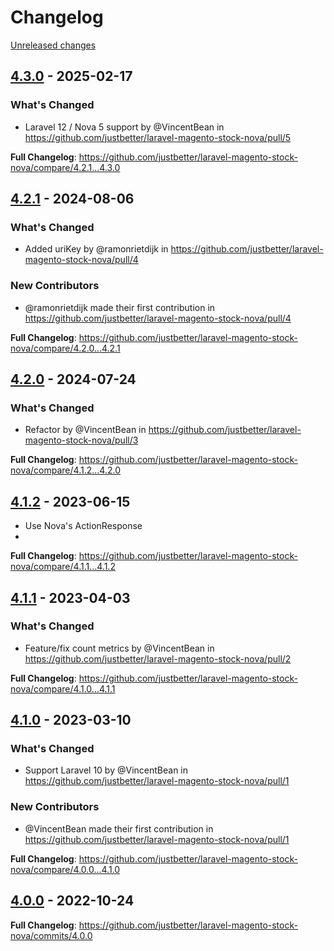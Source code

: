 # Changelog 

[Unreleased changes](https://github.com/justbetter/laravel-magento-stock-nova/compare/4.3.0...main)
## [4.3.0](https://github.com/justbetter/laravel-magento-stock-nova/releases/tag/4.3.0) - 2025-02-17

### What's Changed
* Laravel 12 / Nova 5 support by @VincentBean in https://github.com/justbetter/laravel-magento-stock-nova/pull/5


**Full Changelog**: https://github.com/justbetter/laravel-magento-stock-nova/compare/4.2.1...4.3.0

## [4.2.1](https://github.com/justbetter/laravel-magento-stock-nova/releases/tag/4.2.1) - 2024-08-06

### What's Changed
* Added uriKey by @ramonrietdijk in https://github.com/justbetter/laravel-magento-stock-nova/pull/4

### New Contributors
* @ramonrietdijk made their first contribution in https://github.com/justbetter/laravel-magento-stock-nova/pull/4

**Full Changelog**: https://github.com/justbetter/laravel-magento-stock-nova/compare/4.2.0...4.2.1

## [4.2.0](https://github.com/justbetter/laravel-magento-stock-nova/releases/tag/4.2.0) - 2024-07-24

### What's Changed
* Refactor by @VincentBean in https://github.com/justbetter/laravel-magento-stock-nova/pull/3


**Full Changelog**: https://github.com/justbetter/laravel-magento-stock-nova/compare/4.1.2...4.2.0

## [4.1.2](https://github.com/justbetter/laravel-magento-stock-nova/releases/tag/4.1.2) - 2023-06-15

* Use Nova's ActionResponse
* 
**Full Changelog**: https://github.com/justbetter/laravel-magento-stock-nova/compare/4.1.1...4.1.2

## [4.1.1](https://github.com/justbetter/laravel-magento-stock-nova/releases/tag/4.1.1) - 2023-04-03

### What's Changed
* Feature/fix count metrics by @VincentBean in https://github.com/justbetter/laravel-magento-stock-nova/pull/2


**Full Changelog**: https://github.com/justbetter/laravel-magento-stock-nova/compare/4.1.0...4.1.1

## [4.1.0](https://github.com/justbetter/laravel-magento-stock-nova/releases/tag/4.1.0) - 2023-03-10

### What's Changed
* Support Laravel 10 by @VincentBean in https://github.com/justbetter/laravel-magento-stock-nova/pull/1

### New Contributors
* @VincentBean made their first contribution in https://github.com/justbetter/laravel-magento-stock-nova/pull/1

**Full Changelog**: https://github.com/justbetter/laravel-magento-stock-nova/compare/4.0.0...4.1.0

## [4.0.0](https://github.com/justbetter/laravel-magento-stock-nova/releases/tag/4.0.0) - 2022-10-24

**Full Changelog**: https://github.com/justbetter/laravel-magento-stock-nova/commits/4.0.0


